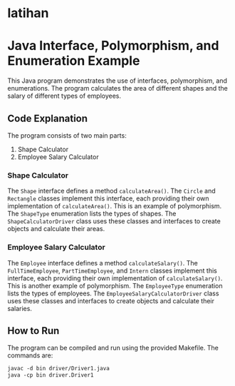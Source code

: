 # latihan

# Java Interface, Polymorphism, and Enumeration Example

This Java program demonstrates the use of interfaces, polymorphism, and enumerations. The program calculates the area of different shapes and the salary of different types of employees.

## Code Explanation

The program consists of two main parts:

1. Shape Calculator
2. Employee Salary Calculator

### Shape Calculator

The `Shape` interface defines a method `calculateArea()`. The `Circle` and `Rectangle` classes implement this interface, each providing their own implementation of `calculateArea()`. This is an example of polymorphism. The `ShapeType` enumeration lists the types of shapes. The `ShapeCalculatorDriver` class uses these classes and interfaces to create objects and calculate their areas.

### Employee Salary Calculator

The `Employee` interface defines a method `calculateSalary()`. The `FullTimeEmployee`, `PartTimeEmployee`, and `Intern` classes implement this interface, each providing their own implementation of `calculateSalary()`. This is another example of polymorphism. The `EmployeeType` enumeration lists the types of employees. The `EmployeeSalaryCalculatorDriver` class uses these classes and interfaces to create objects and calculate their salaries.

## How to Run

The program can be compiled and run using the provided Makefile. The commands are:

```makefile
javac -d bin driver/Driver1.java
java -cp bin driver.Driver1